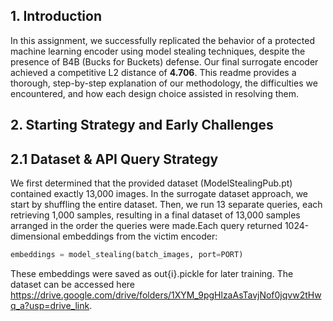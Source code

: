 ## 1. Introduction
In this assignment, we successfully replicated the behavior of a protected machine learning encoder using model stealing techniques, despite the presence of B4B (Bucks for Buckets) defense. Our final surrogate encoder achieved a competitive L2 distance of **4.706**. This readme provides a thorough, step-by-step explanation of our methodology, the difficulties we encountered, and how each design choice assisted in resolving them.
## 2. Starting Strategy and Early Challenges
## 2.1 Dataset & API Query Strategy
We first determined that the provided dataset (ModelStealingPub.pt) contained exactly 13,000 images. In the surrogate dataset approach, we start by shuffling the entire dataset. Then, we run 13 separate queries, each retrieving 1,000 samples, resulting in a final dataset of 13,000 samples arranged in the order the queries were made.Each query returned 1024-dimensional embeddings from the victim encoder:
```python
embeddings = model_stealing(batch_images, port=PORT)
```
These embeddings were saved as out{i}.pickle for later training. The dataset can be accessed here https://drive.google.com/drive/folders/1XYM_9pgHlzaAsTavjNof0jqvw2tHwq_a?usp=drive_link.


